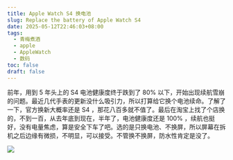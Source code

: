 ```yaml
---
title: Apple Watch S4 换电池
slug: Replace the battery of Apple Watch S4
date: 2025-05-12T22:46:03+08:00
tags:
  - 青梅煮酒
  - apple
  - AppleWatch
  - 数码
toc: false
draft: false
---
```


前年，用到 5 年头上的 S4 电池健康度终于跌到了 80% 以下，开始出现续航雪崩的问题。最近几代手表的更新没什么吸引力，所以打算给它换个电池续命。了解了一下，官方换新大概率还是 S4 ，那花八百多就不值了。最后在淘宝上找了个店换的，不到一百，从去年底到现在，半年了，电池健康度还是 100% ，续航也挺好，没有电量焦虑，算是安全下车了吧。选的是只换电池、不换屏，所以屏幕在拆机之后边缘有微损，不明显，可以接受。不管换不换屏，防水性肯定是没了。

![](https://raw.githubusercontent.com/xbot/image-hosting/master/blog/2025-05-12-22-48-27-IMG_4499.jpeg)